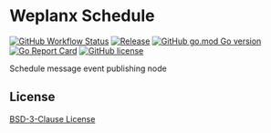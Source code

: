 # Weplanx Schedule

[![GitHub Workflow Status](https://img.shields.io/github/actions/workflow/status/weplanx/schedule/release.yml?label=release&style=flat-square)](https://github.com/weplanx/schedule/actions/workflows/release.yml)
[![Release](https://img.shields.io/github/v/release/weplanx/schedule.svg?style=flat-square&include_prereleases)](https://github.com/weplanx/schedule/releases)
[![GitHub go.mod Go version](https://img.shields.io/github/go-mod/go-version/weplanx/schedule?style=flat-square)](https://github.com/weplanx/schedule)
[![Go Report Card](https://goreportcard.com/badge/github.com/weplanx/schedule?style=flat-square)](https://goreportcard.com/report/github.com/weplanx/schedule)
[![GitHub license](https://img.shields.io/github/license/weplanx/schedule?style=flat-square)](https://raw.githubusercontent.com/weplanx/schedule/main/LICENSE)

Schedule message event publishing node

## License

[BSD-3-Clause License](https://github.com/weplanx/schedule/blob/main/LICENSE)
